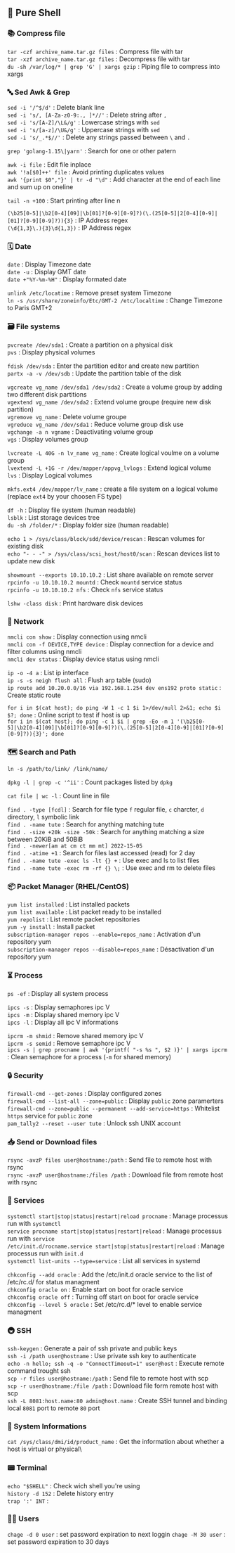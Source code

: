 ## :shell: Pure Shell
### 📚 Compress file

```tar -czf archive_name.tar.gz files``` : Compress file with tar \
```tar -xzf archive_name.tar.gz files``` : Decompress file with tar \
```du -sh /var/log/* | grep 'G' | xargs gzip``` : Piping file to compress into xargs

### 🔤 Sed Awk & Grep

```sed -i '/^$/d'``` : Delete blank line\
```sed -i 's/, [A-Za-z0-9:., ]*//'``` : Delete string after ``,``\
```sed -i 's/[A-Z]/\L&/g'``` : Lowercase strings with ``sed`` \
```sed -i 's/[a-z]/\U&/g'``` : Uppercase strings with ``sed`` \
```sed -i 's/_.*$//'``` : Delete any strings passed between ``\`` and ``.``

```grep 'golang-1.15\|yarn'``` : Search for one or other patern

```awk -i file``` : Edit file inplace \
```awk '!a[$0]++' file``` : Avoid printing duplicates values \
```awk '{print $0","}' | tr -d "\d"``` : Add character at the end of each line and sum up on oneline

```tail -n +100``` : Start printing after line n

```(\b25[0-5]|\b2[0-4][09]|\b[01]?[0-9][0-9]?)(\.(25[0-5]|2[0-4][0-9]|[01]?[0-9][0-9]?)){3}``` : IP Address regex \
```(\d{1,3}\.){3}\d{1,3})``` : IP Address regex


### 🗓 Date

```date``` : Display Timezone date\
```date -u``` : Display GMT date \
```date +"%Y-%m-%H"``` : Display formated date

```unlink /etc/locatime``` : Remove preset system Timezone\
```ln -s /usr/share/zoneinfo/Etc/GMT-2 /etc/localtime``` : Change Timezone to Paris GMT+2

### 🗃 File systems

```pvcreate /dev/sda1``` : Create a partition on a physical disk \
```pvs``` : Display physical volumes

```fdisk /dev/sda``` : Enter the partition editor and create new partition \
```partx -a -v /dev/sdb``` : Update the partition table of the disk

```vgcreate vg_name /dev/sda1 /dev/sda2``` : Create a volume group by adding two different disk partitions \
```vgextend vg_name /dev/sda2``` : Extend volume groupe (require new disk partition) \
```vgremove vg_name``` : Delete volume groupe \
```vgreduce vg_name /dev/sda1``` : Reduce volume group disk use \
```vgchange -a n vgname``` : Deactivating volume group \
```vgs``` : Display volumes group

```lvcreate -L 40G -n lv_name vg_name``` : Create logical voulme on a volume group \
```lvextend -L +1G -r /dev/mapper/appvg_lvlogs``` : Extend logical volume \
```lvs``` : Display Logical volumes

```mkfs.ext4 /dev/mapper/lv_name``` : create a file system on a logical volume (replace ```ext4``` by your choosen FS type)

```df -h``` : Display file system (human readable) \
```lsblk``` : List storage devices tree \
```du -sh /folder/*``` : Display folder size (human readable)

```echo 1 > /sys/class/block/sdd/device/rescan``` : Rescan volumes for existing disk \
```echo "- - -" > /sys/class/scsi_host/host0/scan``` : Rescan devices list to update new disk

```showmount --exports 10.10.10.2``` : List share available on remote server \
```rpcinfo -u 10.10.10.2 mountd``` : Check ``mountd`` service status \
```rpcinfo -u 10.10.10.2 nfs``` : Check ``nfs`` service status

```lshw -class disk``` : Print hardware disk devices

### 📡 Network

```nmcli con show``` : Display connection using nmcli \
```nmcli con -f DEVICE,TYPE device``` : Display connection for a device and filter columns using nmcli \
```nmcli dev status``` : Display device status using nmcli 

```ip -o -4 a``` : List ip interface \
```ip -s -s neigh flush all``` : Flush arp table (sudo)\
```ip route add 10.20.0.0/16 via 192.168.1.254 dev ens192 proto static``` : Create static route

```for i in $(cat host); do ping -W 1 -c 1 $i 1>/dev/null 2>&1; echo $i $?; done``` : Online script to test if host is up \
```for i in $(cat host); do ping -c 1 $i | grep -Eo -m 1 '(\b25[0-5]|\b2[0-4][09]|\b[01]?[0-9][0-9]?)(\.(25[0-5]|2[0-4][0-9]|[01]?[0-9][0-9]?)){3}'; done```

### 🗺 Search and Path

```ln -s /path/to/link/ /link/name/```

```dpkg -l | grep -c '^ii'``` : Count packages listed by ``dpkg``

```cat file | wc -l``` : Count line in file

```find . -type [fcdl]``` : Search for file type ``f`` regular file, ``c`` charcter, ``d`` directory, ``l`` symbolic link \
```find . -name tute``` : Search for anything matching tute \
```find . -size +20k -size -50k``` : Search for anything matching a size between 20KiB and 50BiB \
```find . -newer[am at cm ct mm mt] 2022-15-05``` \
```find . -atime +1``` : Search for files last accessed (read) for 2 day \
```find . -name tute -exec ls -lt {} +``` : Use exec and ls to list files \
```find . -name tute -exec rm -rf {} \;``` : Use exec and rm to delete files 
 
### 📦 Packet Manager (RHEL/CentOS)

```yum list installed``` : List installed packets \
```yum list available``` : List packet ready to be installed \
```yum repolist``` : List remote packet repositories \
```yum -y install``` : Install packet \
```subscription-manager repos --enable=repos_name``` : Activation d'un repository yum \
```subscription-manager repos --disable=repos_name``` : Désactivation d'un repository yum

### ⏳ Process

```ps -ef``` : Display all system process

```ipcs -s``` : Display semaphores ipc V \
```ipcs -m``` : Display shared memory ipc V \
```ipcs -l``` : Display all ipc V informations

```ipcrm -m shmid``` : Remove shared memory ipc V \
```ipcrm -s semid``` : Remove semaphore ipc V \
```ipcs -s | grep procname | awk '{printf( "-s %s ", $2 )}' | xargs ipcrm``` : Clean semaphore for a process (``-m`` for shared memory)

### 🔒 Security

```firewall-cmd --get-zones``` : Display configured zones\
```firewall-cmd --list-all --zone=public``` : Display `public` zone paramerters\
```firewall-cmd --zone=public --permanent --add-service=https``` : Whitelist `https` service for `public` zone\
```pam_tally2 --reset --user tute``` : Unlock ssh UNIX account

### 📥 Send or Download files

```rsync -avzP files user@hostname:/path``` : Send file to remote host with rsync\
```rsync -avzP user@hostname:/files /path``` : Download file from remote host with rsync

### 🚛 Services

```systemctl start|stop|status|restart|reload procname``` : Manage processus run with ``systemctl`` \
```service procname start|stop|status|restart|reload``` : Manage processus run with ``service`` \
```/etc/init.d/rocname.service start|stop|status|restart|reload``` : Manage processus run with ``init.d`` \
```systemctl list-units --type=service``` : List all services in systemd

```chkconfig --add oracle``` : Add the /etc/init.d oracle service to the list of /etc/rc.d/ for status managment \
```chkconfig oracle on``` : Enable start on boot for oracle service \
```chkconfig oracle off``` : Turning off start on boot for oracle service \
```chkconfig --level 5 oracle``` : Set /etc/rc.d/* level to enable service managment

### 🚇 SSH

```ssh-keygen``` : Generate a pair of ssh private and public keys\
```ssh -i /path user@hostname``` : Use private ssh key to authenticate\
```echo -n hello; ssh -q -o "ConnectTimeout=1" user@host``` : Execute remote command trought ssh\
```scp -r files user@hostname:/path``` : Send file to remote host with scp\
```scp -r user@hostname:/file /path``` : Download file form remote host with scp\
```ssh -L 8081:host.name:80 admin@host.name``` : Create SSH tunnel and binding local ``8081`` port to remote ``80`` port

### 🥥 System Informations

```cat /sys/class/dmi/id/product_name``` : Get the information about whether a host is virtual or physical\

### 📟 Terminal

```echo "$SHELL"``` : Check wich shell you're using \
```history -d 152``` : Delete history entry \
```trap ':' INT``` : 

### 👱‍♂️ Users

```chage -d 0 user``` : set password expiration to next loggin
```chage -M 30 user``` : set password expiration to 30 days
